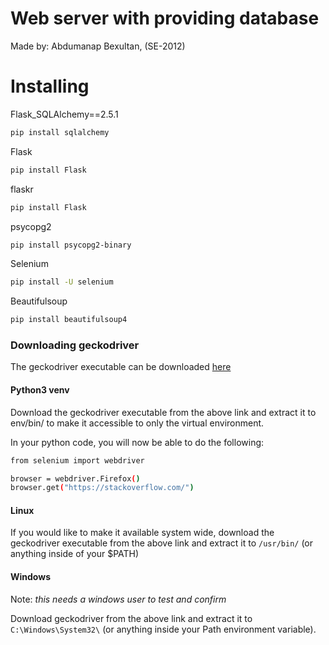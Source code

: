 # Web server with providing database

Made by: Abdumanap Bexultan, (SE-2012)

# Installing

Flask_SQLAlchemy==2.5.1
```bash
pip install sqlalchemy
```
Flask
```bash
pip install Flask
```
flaskr
```bash
pip install Flask
```
psycopg2
```bash
pip install psycopg2-binary
```
Selenium
```bash
pip install -U selenium
```

Beautifulsoup
```bash
pip install beautifulsoup4
```

### Downloading geckodriver

The geckodriver executable can be downloaded [here](https://github.com/SeleniumHQ/selenium/blob/trunk/py/docs/source/index.rst)

#### Python3 venv

Download the geckodriver executable from the above link and extract it to env/bin/ to make it accessible to only the virtual environment.

In your python code, you will now be able to do the following:
```bash
from selenium import webdriver

browser = webdriver.Firefox()
browser.get("https://stackoverflow.com/")
```

#### Linux

If you would like to make it available system wide, download the geckodriver executable from the above link and extract it to `/usr/bin/` (or anything inside of your $PATH)

#### Windows

Note: *this needs a windows user to test and confirm*

Download geckodriver from the above link and extract it to `C:\Windows\System32\` (or anything inside your Path environment variable).
